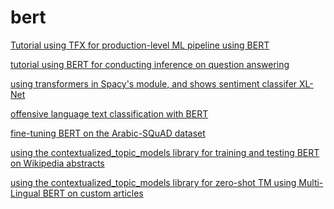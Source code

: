# bert

 [Tutorial using TFX for production-level ML pipeline using BERT](https://github.com/adrienpayong/bert/blob/main/TFX_Pipeline_for_Bert_Preprocessing.ipynb)
 
 [tutorial using BERT for conducting inference on question answering](https://github.com/adrienpayong/bert/blob/main/Question_Answering_with_a_Fine_Tuned_BERT.ipynb)

[using transformers in Spacy's module, and shows sentiment classifer XL-Net ](https://github.com/adrienpayong/bert/blob/main/Spacy_Transformers_Demo.ipynb)

[offensive language text classification with BERT](https://github.com/adrienpayong/bert/blob/main/Codalab_Offensive_Language_Competition.ipynb)

[fine-tuning BERT on the Arabic-SQuAD dataset](https://github.com/adrienpayong/bert/blob/main/bert_arabicqa.ipynb)

[using the contextualized_topic_models library for training and testing BERT on Wikipedia abstracts](https://github.com/adrienpayong/bert/blob/main/Tutorial_(v1_8_1)_Training%2C_Saving%2C_Loading_and_Testing.ipynb)

[using the contextualized_topic_models library for zero-shot TM using Multi-Lingual BERT on custom articles](https://github.com/adrienpayong/bert/blob/main/Tutorial_(v1_8_0)_Zero_shot_cross_lingual_topic_modeling.ipynb)

